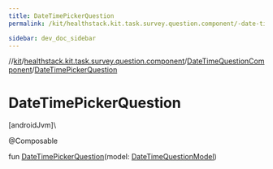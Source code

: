```yaml
---
title: DateTimePickerQuestion
permalink: /kit/healthstack.kit.task.survey.question.component/-date-time-question-component/-date-time-picker-question.html

sidebar: dev_doc_sidebar
---
```

//[kit](../../../kit.html)/[healthstack.kit.task.survey.question.component](../index.html)/[DateTimeQuestionComponent](index.html)/[DateTimePickerQuestion](-date-time-picker-question.html)



# DateTimePickerQuestion



[androidJvm]\




@Composable



fun [DateTimePickerQuestion](-date-time-picker-question.html)(model: [DateTimeQuestionModel](../../healthstack.kit.task.survey.question.model/-date-time-question-model/index.html))




